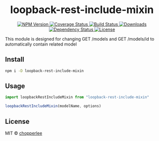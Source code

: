 <big><h1 align="center">loopback-rest-include-mixin</h1></big>

<p align="center">
  <a href="https://npmjs.org/package/loopback-rest-include-mixin">
    <img src="https://img.shields.io/npm/v/loopback-rest-include-mixin.svg?style=flat-square"
         alt="NPM Version">
  </a>

  <a href="https://coveralls.io/r/chopperlee2011/loopback-rest-include-mixin">
    <img src="https://img.shields.io/coveralls/chopperlee2011/loopback-rest-include-mixin.svg?style=flat-square"
         alt="Coverage Status">
  </a>

  <a href="https://travis-ci.org/chopperlee2011/loopback-rest-include-mixin">
    <img src="https://img.shields.io/travis/chopperlee2011/loopback-rest-include-mixin.svg?style=flat-square"
         alt="Build Status">
  </a>

  <a href="https://npmjs.org/package/loopback-rest-include-mixin">
    <img src="http://img.shields.io/npm/dm/loopback-rest-include-mixin.svg?style=flat-square"
         alt="Downloads">
  </a>

  <a href="https://david-dm.org/chopperlee2011/loopback-rest-include-mixin.svg">
    <img src="https://david-dm.org/chopperlee2011/loopback-rest-include-mixin.svg?style=flat-square"
         alt="Dependency Status">
  </a>

  <a href="https://github.com/chopperlee2011/loopback-rest-include-mixin/blob/master/LICENSE">
    <img src="https://img.shields.io/npm/l/loopback-rest-include-mixin.svg?style=flat-square"
         alt="License">
  </a>
</p>

<p align="center"><big>

</big></p>

This module is designed for changing GET /models and GET /models/id to automatically contain related model

## Install

```sh
npm i -D loopback-rest-include-mixin
```

## Usage

```js
import loopbackRestIncludeMixin from "loopback-rest-include-mixin"

loopbackRestIncludeMixin(modelName, options)
```

## License

MIT © [chopperlee](http://github.com/chopperlee2011)

[npm-url]: https://npmjs.org/package/loopback-rest-include-mixin
[npm-image]: https://img.shields.io/npm/v/loopback-rest-include-mixin.svg?style=flat-square

[travis-url]: https://travis-ci.org/chopperlee2011/loopback-rest-include-mixin
[travis-image]: https://img.shields.io/travis/chopperlee2011/loopback-rest-include-mixin.svg?style=flat-square

[coveralls-url]: https://coveralls.io/r/chopperlee2011/loopback-rest-include-mixin
[coveralls-image]: https://img.shields.io/coveralls/chopperlee2011/loopback-rest-include-mixin.svg?style=flat-square

[depstat-url]: https://david-dm.org/chopperlee2011/loopback-rest-include-mixin
[depstat-image]: https://david-dm.org/chopperlee2011/loopback-rest-include-mixin.svg?style=flat-square

[download-badge]: http://img.shields.io/npm/dm/loopback-rest-include-mixin.svg?style=flat-square
